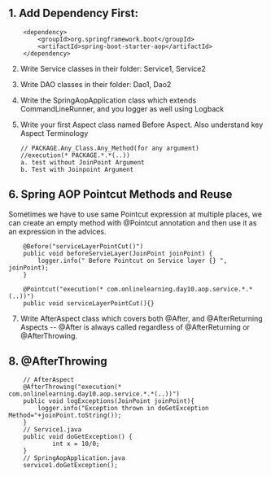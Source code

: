 
## 1.  Add Dependency First:
        <dependency>
			<groupId>org.springframework.boot</groupId>
			<artifactId>spring-boot-starter-aop</artifactId>
		</dependency>
		
2. Write Service classes in their folder: Service1, Service2

3. Write DAO classes in their folder: Dao1, Dao2

4. Write the SpringAopApplication class which extends CommandLineRunner, and you logger as well using Logback

5. Write your first Aspect class named Before Aspect. Also understand key Aspect Terminology

       // PACKAGE.Any_Class.Any_Method(for any argument)               
	   //execution(* PACKAGE.*.*(..))
	   a. test without JoinPoint Argument
	   b. Test with Joinpoint Argument
	   
## 6. Spring AOP Pointcut Methods and Reuse
Sometimes we have to use same Pointcut expression at multiple places, we can create an empty method with @Pointcut annotation and then use it as an expression in the advices.
	
```
	@Before("serviceLayerPointCut()")
	public void beforeServieLayer(JoinPoint joinPoint) {
		logger.info(" Before Pointcut on Service layer {} ", joinPoint);
	}
	
	@Pointcut("execution(* com.onlinelearning.day10.aop.service.*.*(..))")
	public void serviceLayerPointCut(){}
```
	   
7. Write AfterAspect class which covers both @After, and @AfterReturning Aspects
     -- @After is always called regardless of @AfterReturning or @AfterThrowing.

## 8. @AfterThrowing

```
    // AfterAspect
	@AfterThrowing("execution(* com.onlinelearning.day10.aop.service.*.*(..))")
	public void logExceptions(JoinPoint joinPoint){
		logger.info("Exception thrown in doGetException Method="+joinPoint.toString());
	}
	// Service1.java
	public void doGetException() {
			int x = 10/0;
	}
	// SpringAopApplication.java
	service1.doGetException();
```


	
